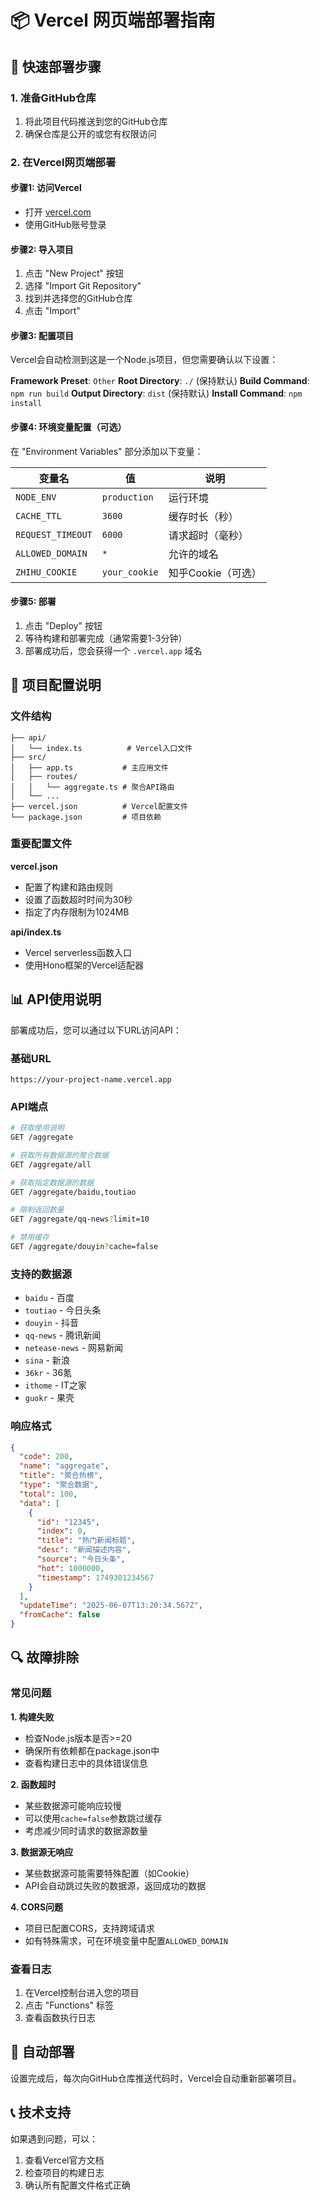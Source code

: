 # 📦 Vercel 网页端部署指南

## 🚀 快速部署步骤

### 1. 准备GitHub仓库
1. 将此项目代码推送到您的GitHub仓库
2. 确保仓库是公开的或您有权限访问

### 2. 在Vercel网页端部署

#### 步骤1: 访问Vercel
- 打开 [vercel.com](https://vercel.com)
- 使用GitHub账号登录

#### 步骤2: 导入项目
1. 点击 "New Project" 按钮
2. 选择 "Import Git Repository"
3. 找到并选择您的GitHub仓库
4. 点击 "Import"

#### 步骤3: 配置项目
Vercel会自动检测到这是一个Node.js项目，但您需要确认以下设置：

**Framework Preset**: `Other`
**Root Directory**: `./` (保持默认)
**Build Command**: `npm run build`
**Output Directory**: `dist` (保持默认)
**Install Command**: `npm install`

#### 步骤4: 环境变量配置（可选）
在 "Environment Variables" 部分添加以下变量：

| 变量名 | 值 | 说明 |
|--------|----|----|
| `NODE_ENV` | `production` | 运行环境 |
| `CACHE_TTL` | `3600` | 缓存时长（秒） |
| `REQUEST_TIMEOUT` | `6000` | 请求超时（毫秒） |
| `ALLOWED_DOMAIN` | `*` | 允许的域名 |
| `ZHIHU_COOKIE` | `your_cookie` | 知乎Cookie（可选） |

#### 步骤5: 部署
1. 点击 "Deploy" 按钮
2. 等待构建和部署完成（通常需要1-3分钟）
3. 部署成功后，您会获得一个 `.vercel.app` 域名

## 🔧 项目配置说明

### 文件结构
```
├── api/
│   └── index.ts          # Vercel入口文件
├── src/
│   ├── app.ts           # 主应用文件
│   ├── routes/
│   │   └── aggregate.ts # 聚合API路由
│   └── ...
├── vercel.json          # Vercel配置文件
└── package.json         # 项目依赖
```

### 重要配置文件

**vercel.json**
- 配置了构建和路由规则
- 设置了函数超时时间为30秒
- 指定了内存限制为1024MB

**api/index.ts**
- Vercel serverless函数入口
- 使用Hono框架的Vercel适配器

## 📊 API使用说明

部署成功后，您可以通过以下URL访问API：

### 基础URL
```
https://your-project-name.vercel.app
```

### API端点
```bash
# 获取使用说明
GET /aggregate

# 获取所有数据源的聚合数据
GET /aggregate/all

# 获取指定数据源的数据
GET /aggregate/baidu,toutiao

# 限制返回数量
GET /aggregate/qq-news?limit=10

# 禁用缓存
GET /aggregate/douyin?cache=false
```

### 支持的数据源
- `baidu` - 百度
- `toutiao` - 今日头条
- `douyin` - 抖音
- `qq-news` - 腾讯新闻
- `netease-news` - 网易新闻
- `sina` - 新浪
- `36kr` - 36氪
- `ithome` - IT之家
- `guokr` - 果壳

### 响应格式
```json
{
  "code": 200,
  "name": "aggregate",
  "title": "聚合热榜",
  "type": "聚合数据",
  "total": 100,
  "data": [
    {
      "id": "12345",
      "index": 0,
      "title": "热门新闻标题",
      "desc": "新闻描述内容", 
      "source": "今日头条",
      "hot": 1000000,
      "timestamp": 1749301234567
    }
  ],
  "updateTime": "2025-06-07T13:20:34.567Z",
  "fromCache": false
}
```

## 🔍 故障排除

### 常见问题

**1. 构建失败**
- 检查Node.js版本是否>=20
- 确保所有依赖都在package.json中
- 查看构建日志中的具体错误信息

**2. 函数超时**
- 某些数据源可能响应较慢
- 可以使用`cache=false`参数跳过缓存
- 考虑减少同时请求的数据源数量

**3. 数据源无响应**
- 某些数据源可能需要特殊配置（如Cookie）
- API会自动跳过失败的数据源，返回成功的数据

**4. CORS问题**
- 项目已配置CORS，支持跨域请求
- 如有特殊需求，可在环境变量中配置`ALLOWED_DOMAIN`

### 查看日志
1. 在Vercel控制台进入您的项目
2. 点击 "Functions" 标签
3. 查看函数执行日志

## 🔄 自动部署

设置完成后，每次向GitHub仓库推送代码时，Vercel会自动重新部署项目。

## 📞 技术支持

如果遇到问题，可以：
1. 查看Vercel官方文档
2. 检查项目的构建日志
3. 确认所有配置文件格式正确
